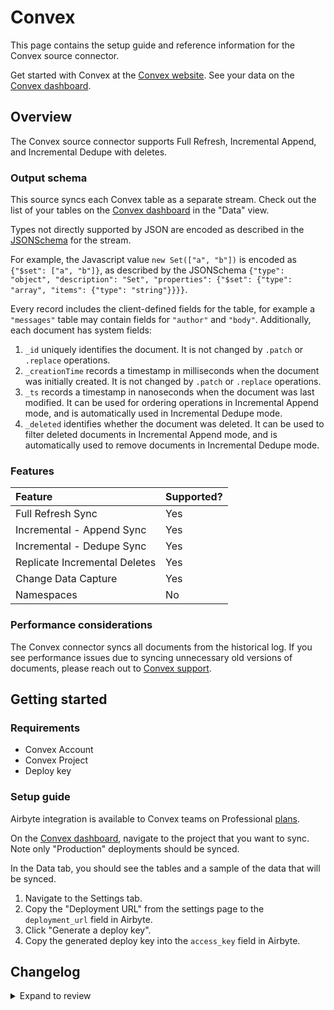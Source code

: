 # Convex

This page contains the setup guide and reference information for the Convex source connector.

Get started with Convex at the [Convex website](https://convex.dev).
See your data on the [Convex dashboard](https://dashboard.convex.dev/).

## Overview

The Convex source connector supports Full Refresh, Incremental Append, and Incremental Dedupe with deletes.

### Output schema

This source syncs each Convex table as a separate stream.
Check out the list of your tables on the [Convex dashboard](https://dashboard.convex.dev/) in the "Data" view.

Types not directly supported by JSON are encoded as described in the
[JSONSchema](https://json-schema.org/understanding-json-schema/reference/index.html)
for the stream.

For example, the Javascript value `new Set(["a", "b"])` is encoded as `{"$set": ["a", "b"]}`, as described by the JSONSchema
`{"type": "object", "description": "Set", "properties": {"$set": {"type": "array", "items": {"type": "string"}}}}`.

Every record includes the client-defined fields for the table, for example a `"messages"` table may contain fields for `"author"` and `"body"`.
Additionally, each document has system fields:

1. `_id` uniquely identifies the document. It is not changed by `.patch` or `.replace` operations.
2. `_creationTime` records a timestamp in milliseconds when the document was initially created. It is not changed by `.patch` or `.replace` operations.
3. `_ts` records a timestamp in nanoseconds when the document was last modified. It can be used for ordering operations in Incremental Append mode, and is automatically used in Incremental Dedupe mode.
4. `_deleted` identifies whether the document was deleted. It can be used to filter deleted documents in Incremental Append mode, and is automatically used to remove documents in Incremental Dedupe mode.

### Features

| Feature                       | Supported? |
| :---------------------------- | :--------- |
| Full Refresh Sync             | Yes        |
| Incremental - Append Sync     | Yes        |
| Incremental - Dedupe Sync     | Yes        |
| Replicate Incremental Deletes | Yes        |
| Change Data Capture           | Yes        |
| Namespaces                    | No         |

### Performance considerations

The Convex connector syncs all documents from the historical log.
If you see performance issues due to syncing unnecessary old versions of documents,
please reach out to [Convex support](mailto:support@convex.dev).

## Getting started

### Requirements

- Convex Account
- Convex Project
- Deploy key

### Setup guide

Airbyte integration is available to Convex teams on Professional [plans](https://www.convex.dev/plans).

On the [Convex dashboard](https://dashboard.convex.dev/), navigate to the project that you want to sync.
Note only "Production" deployments should be synced.

In the Data tab, you should see the tables and a sample of the data that will be synced.

1. Navigate to the Settings tab.
2. Copy the "Deployment URL" from the settings page to the `deployment_url` field in Airbyte.
3. Click "Generate a deploy key".
4. Copy the generated deploy key into the `access_key` field in Airbyte.

## Changelog

<details>
  <summary>Expand to review</summary>

| Version | Date       | Pull Request                                             | Subject                                                          |
| :------ | :--------- | :------------------------------------------------------- | :--------------------------------------------------------------- |
| 0.4.51 | 2025-09-10 | [65777](https://github.com/airbytehq/airbyte/pull/65777) | Update dependencies |
| 0.4.50 | 2025-08-23 | [65287](https://github.com/airbytehq/airbyte/pull/65287) | Update dependencies |
| 0.4.49 | 2025-08-16 | [65003](https://github.com/airbytehq/airbyte/pull/65003) | Update dependencies |
| 0.4.48 | 2025-08-09 | [64798](https://github.com/airbytehq/airbyte/pull/64798) | Update dependencies |
| 0.4.47 | 2025-07-19 | [63533](https://github.com/airbytehq/airbyte/pull/63533) | Update dependencies |
| 0.4.46 | 2025-07-12 | [62996](https://github.com/airbytehq/airbyte/pull/62996) | Update dependencies |
| 0.4.45 | 2025-07-05 | [62823](https://github.com/airbytehq/airbyte/pull/62823) | Update dependencies |
| 0.4.44 | 2025-06-28 | [62389](https://github.com/airbytehq/airbyte/pull/62389) | Update dependencies |
| 0.4.43 | 2025-06-21 | [61936](https://github.com/airbytehq/airbyte/pull/61936) | Update dependencies |
| 0.4.42 | 2025-06-14 | [61160](https://github.com/airbytehq/airbyte/pull/61160) | Update dependencies |
| 0.4.41 | 2025-05-24 | [60344](https://github.com/airbytehq/airbyte/pull/60344) | Update dependencies |
| 0.4.40 | 2025-05-10 | [59947](https://github.com/airbytehq/airbyte/pull/59947) | Update dependencies |
| 0.4.39 | 2025-05-03 | [59423](https://github.com/airbytehq/airbyte/pull/59423) | Update dependencies |
| 0.4.38 | 2025-04-26 | [58847](https://github.com/airbytehq/airbyte/pull/58847) | Update dependencies |
| 0.4.37 | 2025-04-19 | [58361](https://github.com/airbytehq/airbyte/pull/58361) | Update dependencies |
| 0.4.36 | 2025-04-12 | [57800](https://github.com/airbytehq/airbyte/pull/57800) | Update dependencies |
| 0.4.35 | 2025-04-05 | [57220](https://github.com/airbytehq/airbyte/pull/57220) | Update dependencies |
| 0.4.34 | 2025-03-29 | [55946](https://github.com/airbytehq/airbyte/pull/55946) | Update dependencies |
| 0.4.33 | 2025-03-08 | [55286](https://github.com/airbytehq/airbyte/pull/55286) | Update dependencies |
| 0.4.32 | 2025-03-01 | [54954](https://github.com/airbytehq/airbyte/pull/54954) | Update dependencies |
| 0.4.31 | 2025-02-22 | [54423](https://github.com/airbytehq/airbyte/pull/54423) | Update dependencies |
| 0.4.30 | 2025-02-15 | [53748](https://github.com/airbytehq/airbyte/pull/53748) | Update dependencies |
| 0.4.29 | 2025-02-08 | [52826](https://github.com/airbytehq/airbyte/pull/52826) | Update dependencies |
| 0.4.28 | 2025-01-25 | [52355](https://github.com/airbytehq/airbyte/pull/52355) | Update dependencies |
| 0.4.27 | 2025-01-18 | [51686](https://github.com/airbytehq/airbyte/pull/51686) | Update dependencies |
| 0.4.26 | 2025-01-11 | [51094](https://github.com/airbytehq/airbyte/pull/51094) | Update dependencies |
| 0.4.25 | 2024-12-28 | [50531](https://github.com/airbytehq/airbyte/pull/50531) | Update dependencies |
| 0.4.24 | 2024-12-21 | [50013](https://github.com/airbytehq/airbyte/pull/50013) | Update dependencies |
| 0.4.23 | 2024-12-14 | [49179](https://github.com/airbytehq/airbyte/pull/49179) | Update dependencies |
| 0.4.22 | 2024-11-25 | [48680](https://github.com/airbytehq/airbyte/pull/48680) | Starting with this version, the Docker image is now rootless. Please note that this and future versions will not be compatible with Airbyte versions earlier than 0.64 |
| 0.4.21 | 2024-10-29 | [47081](https://github.com/airbytehq/airbyte/pull/47081) | Update dependencies |
| 0.4.20 | 2024-10-12 | [46480](https://github.com/airbytehq/airbyte/pull/46480) | Update dependencies |
| 0.4.19 | 2024-09-28 | [46208](https://github.com/airbytehq/airbyte/pull/46208) | Update dependencies |
| 0.4.18 | 2024-09-21 | [45809](https://github.com/airbytehq/airbyte/pull/45809) | Update dependencies |
| 0.4.17 | 2024-09-14 | [45494](https://github.com/airbytehq/airbyte/pull/45494) | Update dependencies |
| 0.4.16 | 2024-09-07 | [45267](https://github.com/airbytehq/airbyte/pull/45267) | Update dependencies |
| 0.4.15 | 2024-08-31 | [45043](https://github.com/airbytehq/airbyte/pull/45043) | Update dependencies |
| 0.4.14 | 2024-08-24 | [44655](https://github.com/airbytehq/airbyte/pull/44655) | Update dependencies |
| 0.4.13 | 2024-08-17 | [44353](https://github.com/airbytehq/airbyte/pull/44353) | Update dependencies |
| 0.4.12 | 2024-08-10 | [43567](https://github.com/airbytehq/airbyte/pull/43567) | Update dependencies |
| 0.4.11 | 2024-08-03 | [43166](https://github.com/airbytehq/airbyte/pull/43166) | Update dependencies |
| 0.4.10 | 2024-07-27 | [42751](https://github.com/airbytehq/airbyte/pull/42751) | Update dependencies |
| 0.4.9 | 2024-07-20 | [42224](https://github.com/airbytehq/airbyte/pull/42224) | Update dependencies |
| 0.4.8 | 2024-07-13 | [41868](https://github.com/airbytehq/airbyte/pull/41868) | Update dependencies |
| 0.4.7 | 2024-07-10 | [41584](https://github.com/airbytehq/airbyte/pull/41584) | Update dependencies |
| 0.4.6 | 2024-07-09 | [41261](https://github.com/airbytehq/airbyte/pull/41261) | Update dependencies |
| 0.4.5 | 2024-07-06 | [40799](https://github.com/airbytehq/airbyte/pull/40799) | Update dependencies |
| 0.4.4 | 2024-06-25 | [40305](https://github.com/airbytehq/airbyte/pull/40305) | Update dependencies |
| 0.4.3 | 2024-06-22 | [40038](https://github.com/airbytehq/airbyte/pull/40038) | Update dependencies |
| 0.4.2 | 2024-06-06 | [39210](https://github.com/airbytehq/airbyte/pull/39210) | [autopull] Upgrade base image to v1.2.2 |
| 0.4.1 | 2024-05-21 | [38485](https://github.com/airbytehq/airbyte/pull/38485) | [autopull] base image + poetry + up_to_date |
| 0.4.0 | 2023-12-13 | [33431](https://github.com/airbytehq/airbyte/pull/33431) | 🐛 Convex source fix bug where full_refresh stops after one page |
| 0.3.0 | 2023-09-28 | [30853](https://github.com/airbytehq/airbyte/pull/30853) | 🐛 Convex source switch to clean JSON format |
| 0.2.0 | 2023-06-21 | [27226](https://github.com/airbytehq/airbyte/pull/27226) | 🐛 Convex source fix skipped records |
| 0.1.1 | 2023-03-06 | [23797](https://github.com/airbytehq/airbyte/pull/23797) | 🐛 Convex source connector error messages |
| 0.1.0 | 2022-10-24 | [18403](https://github.com/airbytehq/airbyte/pull/18403) | 🎉 New Source: Convex |

</details>
